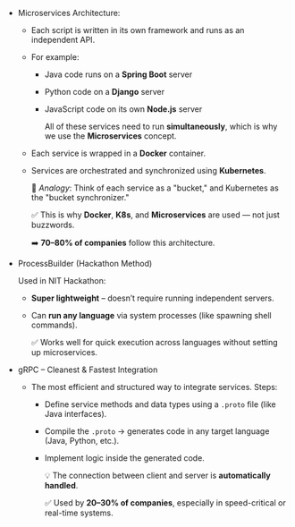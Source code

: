 - Microservices Architecture:
	- Each script is written in its own framework and runs as an independent API.
	- For example:
		- Java code runs on a **Spring Boot** server
		- Python code on a **Django** server
		- JavaScript code on its own **Node.js** server
		  
		  All of these services need to run **simultaneously**, which is why we use the **Microservices** concept.
	- Each service is wrapped in a **Docker** container.
	- Services are orchestrated and synchronized using **Kubernetes**.
	  
	  🧠 *Analogy*: Think of each service as a "bucket," and Kubernetes as the "bucket synchronizer."
	  
	  ✅ This is why **Docker**, **K8s**, and **Microservices** are used — not just buzzwords.
	  
	  ➡️ **70–80% of companies** follow this architecture.
- ProcessBuilder (Hackathon Method)
  
  Used in NIT Hackathon:
	- **Super lightweight** – doesn’t require running independent servers.
	- Can **run any language** via system processes (like spawning shell commands).
	  
	  ✅ Works well for quick execution across languages without setting up microservices.
- gRPC – Cleanest & Fastest Integration
	- The most efficient and structured way to integrate services.
	  Steps:
		- Define service methods and data types using a `.proto` file (like Java interfaces).
		- Compile the `.proto` → generates code in any target language (Java, Python, etc.).
		- Implement logic inside the generated code.
		  
		  💡 The connection between client and server is **automatically handled**.
		  
		  ✅ Used by **20–30% of companies**, especially in speed-critical or real-time systems.